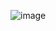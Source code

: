 ![image](https://github.com/lreyesp2609/OpenAI/assets/159501474/aa3d7982-f4d9-49f9-b9e7-5f06117fe422)
